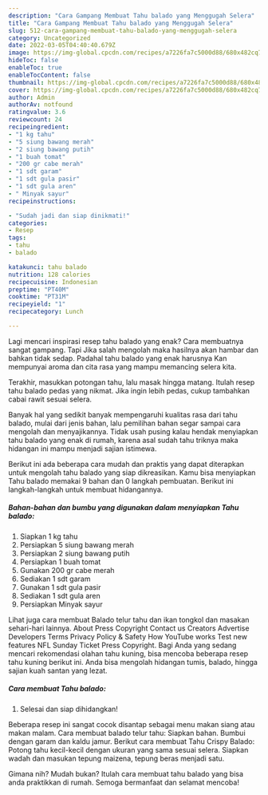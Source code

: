 ```yaml
---
description: "Cara Gampang Membuat Tahu balado yang Menggugah Selera"
title: "Cara Gampang Membuat Tahu balado yang Menggugah Selera"
slug: 512-cara-gampang-membuat-tahu-balado-yang-menggugah-selera
category: Uncategorized
date: 2022-03-05T04:40:40.679Z
image: https://img-global.cpcdn.com/recipes/a7226fa7c5000d88/680x482cq70/tahu-balado-foto-resep-utama.jpg
hideToc: false
enableToc: true
enableTocContent: false
thumbnail: https://img-global.cpcdn.com/recipes/a7226fa7c5000d88/680x482cq70/tahu-balado-foto-resep-utama.jpg
cover: https://img-global.cpcdn.com/recipes/a7226fa7c5000d88/680x482cq70/tahu-balado-foto-resep-utama.jpg
author: Admin
authorAv: notfound
ratingvalue: 3.6
reviewcount: 24
recipeingredient:
- "1 kg tahu"
- "5 siung bawang merah"
- "2 siung bawang putih"
- "1 buah tomat"
- "200 gr cabe merah"
- "1 sdt garam"
- "1 sdt gula pasir"
- "1 sdt gula aren"
- " Minyak sayur"
recipeinstructions:

- "Sudah jadi dan siap dinikmati!"
categories:
- Resep
tags:
- tahu
- balado

katakunci: tahu balado 
nutrition: 128 calories
recipecuisine: Indonesian
preptime: "PT40M"
cooktime: "PT31M"
recipeyield: "1"
recipecategory: Lunch

---
```



Lagi mencari inspirasi resep tahu balado yang enak? Cara membuatnya sangat gampang. Tapi Jika salah mengolah maka hasilnya akan hambar dan bahkan tidak sedap. Padahal tahu balado yang enak harusnya Kan mempunyai aroma dan cita rasa yang mampu memancing selera kita.


Terakhir, masukkan potongan tahu, lalu masak hingga matang. Itulah resep tahu balado pedas yang nikmat. Jika ingin lebih pedas, cukup tambahkan cabai rawit sesuai selera.

Banyak hal yang sedikit banyak mempengaruhi kualitas rasa dari tahu balado, mulai dari jenis bahan, lalu pemilihan bahan segar sampai cara mengolah dan menyajikannya. Tidak usah pusing kalau hendak menyiapkan tahu balado yang enak di rumah, karena asal sudah tahu triknya maka hidangan ini mampu menjadi sajian istimewa.


Berikut ini ada beberapa cara mudah dan praktis yang dapat diterapkan untuk mengolah tahu balado yang siap dikreasikan. Kamu bisa menyiapkan Tahu balado memakai 9 bahan dan 0 langkah pembuatan. Berikut ini langkah-langkah untuk membuat hidangannya.

<!--inarticleads1-->

##### Bahan-bahan dan bumbu yang digunakan dalam menyiapkan Tahu balado:

1. Siapkan 1 kg tahu
1. Persiapkan 5 siung bawang merah
1. Persiapkan 2 siung bawang putih
1. Persiapkan 1 buah tomat
1. Gunakan 200 gr cabe merah
1. Sediakan 1 sdt garam
1. Gunakan 1 sdt gula pasir
1. Sediakan 1 sdt gula aren
1. Persiapkan  Minyak sayur


Lihat juga cara membuat Balado telur tahu dan ikan tongkol dan masakan sehari-hari lainnya. About Press Copyright Contact us Creators Advertise Developers Terms Privacy Policy &amp; Safety How YouTube works Test new features NFL Sunday Ticket Press Copyright. Bagi Anda yang sedang mencari rekomendasi olahan tahu kuning, bisa mencoba beberapa resep tahu kuning berikut ini. Anda bisa mengolah hidangan tumis, balado, hingga sajian kuah santan yang lezat. 

<!--inarticleads2-->

##### Cara membuat Tahu balado:


1. Selesai dan siap dihidangkan!

Beberapa resep ini sangat cocok disantap sebagai menu makan siang atau makan malam. Cara membuat balado telur tahu: Siapkan bahan. Bumbui dengan garam dan kaldu jamur. Berikut cara membuat Tahu Crispy Balado: Potong tahu kecil-kecil dengan ukuran yang sama sesuai selera. Siapkan wadah dan masukan tepung maizena, tepung beras menjadi satu. 

Gimana nih? Mudah bukan? Itulah cara membuat tahu balado yang bisa anda praktikkan di rumah. Semoga bermanfaat dan selamat mencoba!

